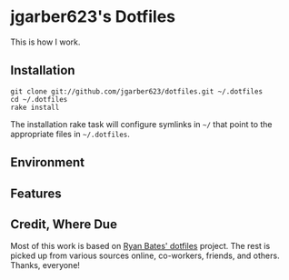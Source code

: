 # jgarber623's Dotfiles
This is how I work.

## Installation

	git clone git://github.com/jgarber623/dotfiles.git ~/.dotfiles
	cd ~/.dotfiles
	rake install

The installation rake task will configure symlinks in `~/` that point to the appropriate files in `~/.dotfiles`.

## Environment

## Features

## Credit, Where Due
Most of this work is based on [Ryan Bates' dotfiles](https://github.com/ryanb/dotfiles) project. The rest is picked up from various sources online, co-workers, friends, and others. Thanks, everyone!
